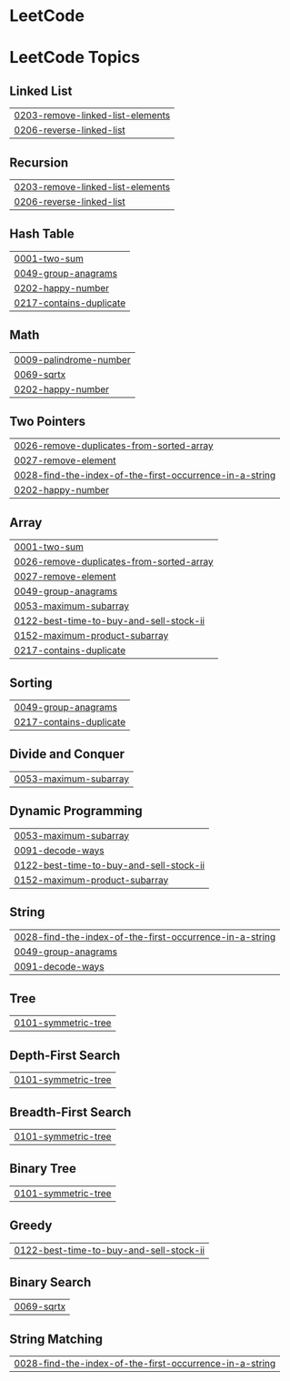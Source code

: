 # LeetCode
<!---LeetCode Topics Start-->
# LeetCode Topics
## Linked List
|  |
| ------- |
| [0203-remove-linked-list-elements](https://github.com/atharvarale10/LeetCode/tree/master/0203-remove-linked-list-elements) |
| [0206-reverse-linked-list](https://github.com/atharvarale10/LeetCode/tree/master/0206-reverse-linked-list) |
## Recursion
|  |
| ------- |
| [0203-remove-linked-list-elements](https://github.com/atharvarale10/LeetCode/tree/master/0203-remove-linked-list-elements) |
| [0206-reverse-linked-list](https://github.com/atharvarale10/LeetCode/tree/master/0206-reverse-linked-list) |
## Hash Table
|  |
| ------- |
| [0001-two-sum](https://github.com/atharvarale10/LeetCode/tree/master/0001-two-sum) |
| [0049-group-anagrams](https://github.com/atharvarale10/LeetCode/tree/master/0049-group-anagrams) |
| [0202-happy-number](https://github.com/atharvarale10/LeetCode/tree/master/0202-happy-number) |
| [0217-contains-duplicate](https://github.com/atharvarale10/LeetCode/tree/master/0217-contains-duplicate) |
## Math
|  |
| ------- |
| [0009-palindrome-number](https://github.com/atharvarale10/LeetCode/tree/master/0009-palindrome-number) |
| [0069-sqrtx](https://github.com/atharvarale10/LeetCode/tree/master/0069-sqrtx) |
| [0202-happy-number](https://github.com/atharvarale10/LeetCode/tree/master/0202-happy-number) |
## Two Pointers
|  |
| ------- |
| [0026-remove-duplicates-from-sorted-array](https://github.com/atharvarale10/LeetCode/tree/master/0026-remove-duplicates-from-sorted-array) |
| [0027-remove-element](https://github.com/atharvarale10/LeetCode/tree/master/0027-remove-element) |
| [0028-find-the-index-of-the-first-occurrence-in-a-string](https://github.com/atharvarale10/LeetCode/tree/master/0028-find-the-index-of-the-first-occurrence-in-a-string) |
| [0202-happy-number](https://github.com/atharvarale10/LeetCode/tree/master/0202-happy-number) |
## Array
|  |
| ------- |
| [0001-two-sum](https://github.com/atharvarale10/LeetCode/tree/master/0001-two-sum) |
| [0026-remove-duplicates-from-sorted-array](https://github.com/atharvarale10/LeetCode/tree/master/0026-remove-duplicates-from-sorted-array) |
| [0027-remove-element](https://github.com/atharvarale10/LeetCode/tree/master/0027-remove-element) |
| [0049-group-anagrams](https://github.com/atharvarale10/LeetCode/tree/master/0049-group-anagrams) |
| [0053-maximum-subarray](https://github.com/atharvarale10/LeetCode/tree/master/0053-maximum-subarray) |
| [0122-best-time-to-buy-and-sell-stock-ii](https://github.com/atharvarale10/LeetCode/tree/master/0122-best-time-to-buy-and-sell-stock-ii) |
| [0152-maximum-product-subarray](https://github.com/atharvarale10/LeetCode/tree/master/0152-maximum-product-subarray) |
| [0217-contains-duplicate](https://github.com/atharvarale10/LeetCode/tree/master/0217-contains-duplicate) |
## Sorting
|  |
| ------- |
| [0049-group-anagrams](https://github.com/atharvarale10/LeetCode/tree/master/0049-group-anagrams) |
| [0217-contains-duplicate](https://github.com/atharvarale10/LeetCode/tree/master/0217-contains-duplicate) |
## Divide and Conquer
|  |
| ------- |
| [0053-maximum-subarray](https://github.com/atharvarale10/LeetCode/tree/master/0053-maximum-subarray) |
## Dynamic Programming
|  |
| ------- |
| [0053-maximum-subarray](https://github.com/atharvarale10/LeetCode/tree/master/0053-maximum-subarray) |
| [0091-decode-ways](https://github.com/atharvarale10/LeetCode/tree/master/0091-decode-ways) |
| [0122-best-time-to-buy-and-sell-stock-ii](https://github.com/atharvarale10/LeetCode/tree/master/0122-best-time-to-buy-and-sell-stock-ii) |
| [0152-maximum-product-subarray](https://github.com/atharvarale10/LeetCode/tree/master/0152-maximum-product-subarray) |
## String
|  |
| ------- |
| [0028-find-the-index-of-the-first-occurrence-in-a-string](https://github.com/atharvarale10/LeetCode/tree/master/0028-find-the-index-of-the-first-occurrence-in-a-string) |
| [0049-group-anagrams](https://github.com/atharvarale10/LeetCode/tree/master/0049-group-anagrams) |
| [0091-decode-ways](https://github.com/atharvarale10/LeetCode/tree/master/0091-decode-ways) |
## Tree
|  |
| ------- |
| [0101-symmetric-tree](https://github.com/atharvarale10/LeetCode/tree/master/0101-symmetric-tree) |
## Depth-First Search
|  |
| ------- |
| [0101-symmetric-tree](https://github.com/atharvarale10/LeetCode/tree/master/0101-symmetric-tree) |
## Breadth-First Search
|  |
| ------- |
| [0101-symmetric-tree](https://github.com/atharvarale10/LeetCode/tree/master/0101-symmetric-tree) |
## Binary Tree
|  |
| ------- |
| [0101-symmetric-tree](https://github.com/atharvarale10/LeetCode/tree/master/0101-symmetric-tree) |
## Greedy
|  |
| ------- |
| [0122-best-time-to-buy-and-sell-stock-ii](https://github.com/atharvarale10/LeetCode/tree/master/0122-best-time-to-buy-and-sell-stock-ii) |
## Binary Search
|  |
| ------- |
| [0069-sqrtx](https://github.com/atharvarale10/LeetCode/tree/master/0069-sqrtx) |
## String Matching
|  |
| ------- |
| [0028-find-the-index-of-the-first-occurrence-in-a-string](https://github.com/atharvarale10/LeetCode/tree/master/0028-find-the-index-of-the-first-occurrence-in-a-string) |
<!---LeetCode Topics End-->